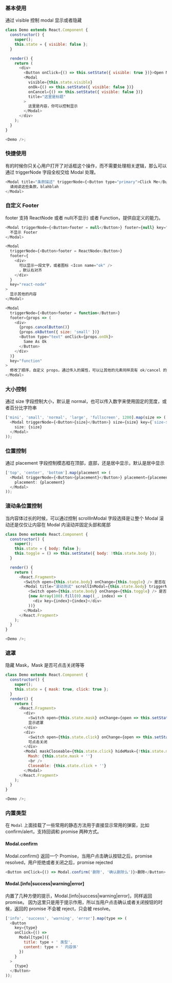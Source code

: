 ### 基本使用

通过 visible 控制 modal 显示或者隐藏

```js
class Demo extends React.Component {
  constructor() {
    super();
    this.state = { visible: false };
  }

  render() {
    return (
      <div>
        <Button onClick={() => this.setState({ visible: true })}>Open Modal</Button>
        <Modal
          visible={this.state.visible}
          onOk={() => this.setState({ visible: false })}
          onCancel={() => this.setState({ visible: false })}
          title="这里是标题"
        >
          这里是内容，你可以控制显示
        </Modal>
      </div>
    );
  }
}

<Demo />;
```

### 快捷使用

有的时候你只关心用户打开了对话框这个操作，而不需要处理相关逻辑，那么可以通过 triggerNode 字段全权交给 Modal 处理。

```javascript
<Modal title="条款描述" triggerNode={<Button type="primary">Click Me</Button>} footer={null}>
  请阅读这些条款，blahblah
</Modal>
```

### 自定义 Footer

footer 支持 ReactNode 或者 null(不显示) 或者 Function，提供自定义的能力。

```javascript
<Modal triggerNode={<Button>footer = null</Button>} footer={null} key="null">
  不显示 Footer
</Modal>

<Modal
  triggerNode={<Button>footer = ReactNode</Button>}
  footer={
    <div>
      可以显示一段文字，或者图标 <Icon name="ok" />
      ，默认右对齐
    </div>
  }
  key="react-node"
>
  显示其他的内容
</Modal>

<Modal
  triggerNode={<Button>footer = function</Button>}
  footer={props => (
    <div>
      {props.cancelButton()}
      {props.okButton({ size: 'small' })}
      <Button type="text" onClick={props.onOk}>
        Same As Ok
      </Button>
    </div>
  )}
  key="function"
>
  修改了顺序，自定义 props，通过传入的属性，可以让其他的元素同样具有 ok/cancel 的功能。
</Modal>
```

### 大小控制

通过 size 字段控制大小，默认是 normal，也可以传入数字来使用固定的宽度，或者百分比字符串

```javascript
['mini', 'small', 'normal', 'large', 'fullscreen', 1200].map(size => (
  <Modal triggerNode={<Button>{size}</Button>} size={size} key={`size-${size}`}>
    size: {size}
  </Modal>
));
```

### 位置控制

通过 placement 字段控制模态框在顶部，底部，还是居中显示，默认是居中显示

```javascript
['top', 'center', 'bottom'].map(placement => (
  <Modal triggerNode={<Button>{placement}</Button>} placement={placement} key={`placement-${placement}`}>
    placement: {placement}
  </Modal>
));
```

### 滚动条位置控制

当内容体过长的时候，可以通过控制 scrollInModal 字段选择是让整个 Modal 滚动还是仅仅让内容在 Modal 内滚动并固定头部和尾部

```javascript
class Demo extends React.Component {
  constructor() {
    super();
    this.state = { body: false };
    this.toggle = () => this.setState({ body: !this.state.body });
  }

  render() {
    return (
      <React.Fragment>
        <Switch open={this.state.body} onChange={this.toggle} /> 是否在 Modal 内滚动
        <Modal title="滚动测试" scrollInModal={this.state.body} triggerNode={<Button>Show</Button>}>
          <Switch open={this.state.body} onChange={this.toggle} /> 是否在 Modal 内滚动
          {new Array(100).fill(0).map((_, index) => (
            <div key={index}>{index}</div>
          ))}
        </Modal>
      </React.Fragment>
    );
  }
}

<Demo />;
```

### 遮罩

隐藏 Mask，Mask 是否可点击关闭等等

```javascript
class Demo extends React.Component {
  constructor() {
    super();
    this.state = { mask: true, click: true };
  }
  render() {
    return (
      <React.Fragment>
        <div>
          <Switch open={this.state.mask} onChange={open => this.setState({ mask: open })} />
          显示遮罩
        </div>
        <div>
          <Switch open={this.state.click} onChange={open => this.setState({ click: open })} />
          可点击关闭
        </div>
        <Modal maskCloseable={this.state.click} hideMask={!this.state.mask} triggerNode={<Button>Show</Button>}>
          Mash: {this.state.mask + ''}
          <br />
          Closeable: {this.state.click + ''}
        </Modal>
      </React.Fragment>
    );
  }
}

<Demo />;
```

### 内置类型

在 `Modal` 上面挂载了一些常用的静态方法用于直接显示常用的弹窗，比如 confirm/alert，支持回调和 promise 两种方式。

#### Modal.confirm

Modal.confirm() 返回一个 Promise，当用户点击确认按钮之后，promise resolved，用户拒绝或者关闭之后，promise rejected

```javascript
<Button onClick={() => Modal.confirm('删除', '确认删除么')}>删除</Button>
```

#### Modal.[info|success|warning|error]

内置了几种方便的提示，Modal.[info|success|warning|error]，同样返回 promise。
因为这里只是用于提示作用，所以当用户点击确认或者关闭按钮的时候，返回的 promise 不会被 reject，只会被 resolve。

```javascript
['info', 'success', 'warning', 'error'].map(type => (
  <Button
    key={type}
    onClick={() =>
      Modal[type]({
        title: type + ' 类型',
        content: type + ' 内容体'
      })
    }
  >
    {type}
  </Button>
));
```
